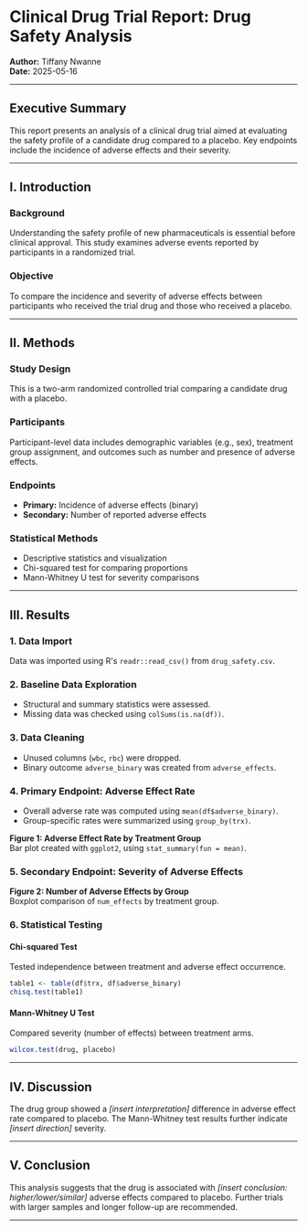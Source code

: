 # Clinical Drug Trial Report: Drug Safety Analysis

**Author:** Tiffany Nwanne  
**Date:** 2025-05-16

---

## Executive Summary

This report presents an analysis of a clinical drug trial aimed at evaluating the safety profile of a candidate drug compared to a placebo. Key endpoints include the incidence of adverse effects and their severity.

---

## I. Introduction

### Background

Understanding the safety profile of new pharmaceuticals is essential before clinical approval. This study examines adverse events reported by participants in a randomized trial.

### Objective

To compare the incidence and severity of adverse effects between participants who received the trial drug and those who received a placebo.

---

## II. Methods

### Study Design

This is a two-arm randomized controlled trial comparing a candidate drug with a placebo.

### Participants

Participant-level data includes demographic variables (e.g., sex), treatment group assignment, and outcomes such as number and presence of adverse effects.

### Endpoints

- **Primary:** Incidence of adverse effects (binary)
- **Secondary:** Number of reported adverse effects

### Statistical Methods

- Descriptive statistics and visualization
- Chi-squared test for comparing proportions
- Mann-Whitney U test for severity comparisons

---

## III. Results

### 1. Data Import

Data was imported using R's `readr::read_csv()` from `drug_safety.csv`.

### 2. Baseline Data Exploration

- Structural and summary statistics were assessed.
- Missing data was checked using `colSums(is.na(df))`.

### 3. Data Cleaning

- Unused columns (`wbc`, `rbc`) were dropped.
- Binary outcome `adverse_binary` was created from `adverse_effects`.

### 4. Primary Endpoint: Adverse Effect Rate

- Overall adverse rate was computed using `mean(df$adverse_binary)`.
- Group-specific rates were summarized using `group_by(trx)`.

**Figure 1: Adverse Effect Rate by Treatment Group**  
Bar plot created with `ggplot2`, using `stat_summary(fun = mean)`.

### 5. Secondary Endpoint: Severity of Adverse Effects

**Figure 2: Number of Adverse Effects by Group**  
Boxplot comparison of `num_effects` by treatment group.

### 6. Statistical Testing

#### Chi-squared Test

Tested independence between treatment and adverse effect occurrence.

```r
table1 <- table(df$trx, df$adverse_binary)
chisq.test(table1)
```

#### Mann-Whitney U Test

Compared severity (number of effects) between treatment arms.

```r
wilcox.test(drug, placebo)
```

---

## IV. Discussion

The drug group showed a *[insert interpretation]* difference in adverse effect rate compared to placebo. The Mann-Whitney test results further indicate *[insert direction]* severity.

---

## V. Conclusion

This analysis suggests that the drug is associated with *[insert conclusion: higher/lower/similar]* adverse effects compared to placebo. Further trials with larger samples and longer follow-up are recommended.

---

